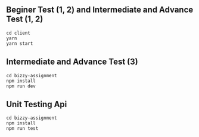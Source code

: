 ## Beginer Test (1, 2) and Intermediate and Advance Test (1, 2)

    cd client
    yarn
    yarn start

## Intermediate and Advance Test (3)

    cd bizzy-assignment
    npm install
    npm run dev

## Unit Testing Api

    cd bizzy-assignment
    npm install
    npm run test
